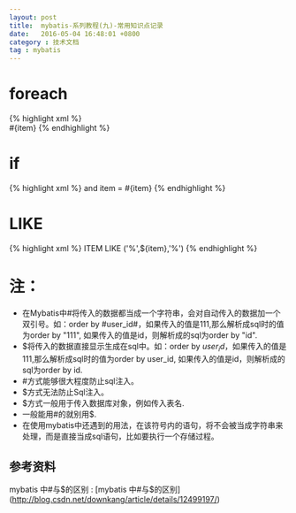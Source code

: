 ```yaml
---
layout: post
title:  mybatis-系列教程(九)-常用知识点记录
date:   2016-05-04 16:48:01 +0800
category : 技术文档
tag : mybatis
---
```


foreach
===========================

{% highlight xml %}
<foreach item="item" collection="listItems" separator="," open="(" close=")" >  
    #{item}
</foreach>
{% endhighlight %}

if
===========================
{% highlight xml %}
<if test="item!=null">
    and item = #{item}
</if>
{% endhighlight %}

LIKE
===========================

{% highlight xml %}
    ITEM LIKE ('%',${item},'%') 
{% endhighlight %}

注：
===========================

+ 在Mybatis中#将传入的数据都当成一个字符串，会对自动传入的数据加一个双引号。如：order by #user_id#，如果传入的值是111,那么解析成sql时的值为order by "111", 如果传入的值是id，则解析成的sql为order by "id".
+ $将传入的数据直接显示生成在sql中。如：order by $user_id$，如果传入的值是111,那么解析成sql时的值为order by user_id,  如果传入的值是id，则解析成的sql为order by id.
+ #方式能够很大程度防止sql注入。
+ $方式无法防止Sql注入。
+ $方式一般用于传入数据库对象，例如传入表名. 
+ 一般能用#的就别用$. 
+ 在使用mybatis中还遇到<![CDATA[]]>的用法，在该符号内的语句，将不会被当成字符串来处理，而是直接当成sql语句，比如要执行一个存储过程。

参考资料
--------------------------------------------------------

mybatis 中#与$的区别 : [mybatis 中#与$的区别](http://blog.csdn.net/downkang/article/details/12499197/)

<br />
<br />